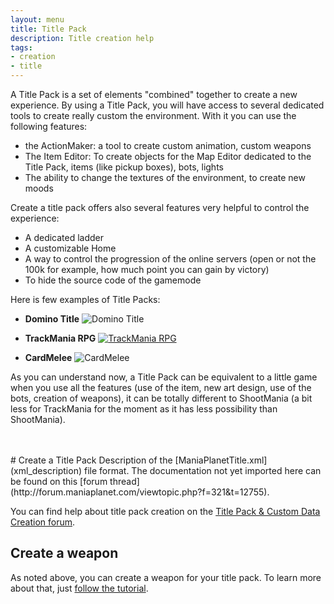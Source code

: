 ```yaml
---
layout: menu
title: Title Pack
description: Title creation help
tags:
- creation
- title
---
```


A Title Pack is a set of elements "combined" together to create a new experience. By using a Title Pack, you will have access to several dedicated tools to create really custom the environment. With it you can use the following features:

* the ActionMaker: a tool to create custom animation, custom weapons
* The Item Editor: To create objects for the Map Editor dedicated to the Title Pack, items (like pickup boxes), bots, lights
* The ability to change the textures of the environment, to create new moods

Create a title pack offers also several features very helpful to control the experience:

* A dedicated ladder
* A customizable Home
* A way to control the progression of the online servers (open or not the 100k for example, how much point you can gain by victory)
* To hide the source code of the gamemode

Here is few examples of Title Packs:

* **Domino Title** ![Domino Title](http://dominolink.aq.pl/common/Zrzut%20ekranu%202014-03-17%2017.45.51.png)

* **TrackMania RPG** [![TrackMania RPG](http://img.youtube.com/vi/XmC4OktmtEI/2.jpg)](https://www.youtube.com/watch?v=XmC4OktmtEI)

* **CardMelee** ![CardMelee](http://nsm08.casimages.com/img/2013/08/31/1308311124494836711511908.jpg)

As you can understand now, a Title Pack can be equivalent to a little game when you use all the features (use of the item, new art design, use of the bots, creation of weapons), it can be totally different to ShootMania (a bit less for TrackMania for the moment as it has less possibility than ShootMania).

<br/>
<br/>
# Create a Title Pack
Description of the [ManiaPlanetTitle.xml](xml_description) file format.
The documentation not yet imported here can be found on this [forum thread](http://forum.maniaplanet.com/viewtopic.php?f=321&t=12755).

You can find help about title pack creation on the [Title Pack & Custom Data Creation forum](http://forum.maniaplanet.com/viewforum.php?f=321).

## Create a weapon
As noted above, you can create a weapon for your title pack. To learn more about that, just [follow the tutorial](./actionmaker/create_weapon).

